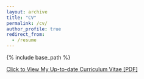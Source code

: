 ```yaml
---
layout: archive
title: "CV"
permalink: /cv/
author_profile: true
redirect_from:
  - /resume
---
```


{% include base_path %}

[Click to View My Up-to-date Curriculum Vitae [PDF]](http://fatih-ilhan.github.io/files/fatihilhan_cv.pdf)

<!-- <embed src="http://fatih-ilhan.github.io/files/cv.pdf" width="650" height="1800" type='application/pdf'> -->
